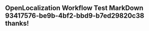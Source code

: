<properties
ms.topic="hero-topic"
ms.test1="hero-topic"
ms.test2="test"/>


## OpenLocalization Workflow Test MarkDown 93417576-be9b-4bf2-bbd9-b7ed29820c38 thanks!



<!--HONumber=Jul16_HO4-->


